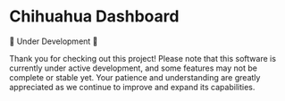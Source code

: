 # Chihuahua Dashboard

🚧 Under Development 🚧

Thank you for checking out this project! Please note that this software is currently under active development, and some features may not be complete or stable yet. Your patience and understanding are greatly appreciated as we continue to improve and expand its capabilities.